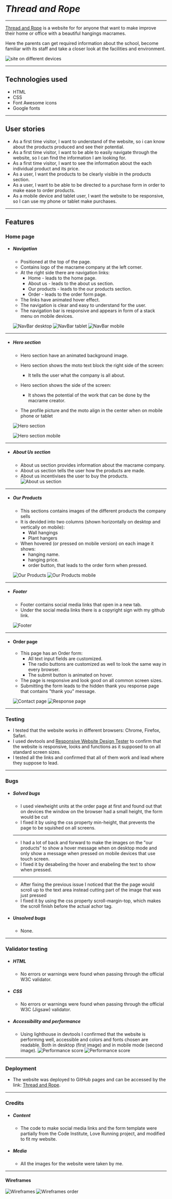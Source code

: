 # _Thread and Rope_

---

[Thread and Rope](https://johns-costa.github.io/threadandrope/) is a website for for anyone that want to make improve their home or office with a beautiful hangings macrames.

Here the parents can get required information about the school, become familiar with its staff and take a closer look at the facilities and environment.

![site on different devices](/assets/images/am-i-responsive.png)

---

## Technologies used

- HTML
- CSS
- Font Awesome icons
- Google fonts

---

## User stories

- As a first time visitor, I want to understand of the website, so i can know about the products produced and see their potential.
- As a first time visitor, I want to be able to easily navigate through the website, so I can find the information I am looking for.
- As a first time visitor, I want to see the information about the each individual product and its price.
- As a user, I want the products to be clearly visible in the products section.
- As a user, I want to be able to be directed to a purchase form in order to make ease to order products.
- As a mobile device and tablet user, I want the website to be responsive, so I can use my phone or tablet make purchases.

---

## Features

### Home page

- ##### Navigation

  - Positioned at the top of the page.
  - Contains logo of the macrame company at the left corner.
  - At the right side there are navigation links:
    - Home - leads to the home page.
    - About us - leads to the about us section.
    - Our products - leads to the our products section.
    - Order - leads to the order form page.
  - The links have animated hover effect.
  - The navigation is clear and easy to understand for the user.
  - The navigation bar is responsive and appears in form of a stack menu on mobile devices.

  ![NavBar desktop](assets/images/nav-bar.png)
  ![NavBar tablet](assets/images/nav-bar-tablet.png)
  ![NavBar mobile](assets/images/nav-bar-mobile.png)

---

- ##### Hero section

  - Hero section have an animated background image.
  - Hero section shows the moto text block the right side of the screen:

    - It tells the user what the company is all about.

  - Hero section shows the side of the screen:

    - It shows the potential of the work that can be done by the macrame creator.

  - The profile picture and the moto align in the center when on mobile phone or tablet

  ![Hero section](assets/images/hero-section.png)

  ![Hero section mobile](assets/images/hero-section-mobile.png)

---

- ##### About Us section
  - About us section provides information about the macrame company.
  - About us section tells the user how the products are made.
  - About us incentivises the user to buy the products.
    ![About us section](assets/images/about-us-section.png)

---

- ##### Our Products

  - This sections contains images of the different products the company sells
  - It is devided into two columns (shown horizontally on desktop and vertically on mobile):
    - Wall hangings
    - Plant hangers
  - When hovered (or pressed on mobile version) on each image it shows:
    - hanging name.
    - hanging price.
    - order button, that leads to the order form when pressed.

  ![Our Products](assets/images/our-products.png)
  ![Our Products mobile](assets/images/our-products-mobile.png)

---

- ##### Footer

  - Footer contains social media links that open in a new tab.
  - Under the social media links there is a copyright sign with my github link.

  ![Footer](assets/images/footer.png)

---

- #### Order page

  - This page has an Order form:
    - All text input fields are customized.
    - The radio buttons are customized as well to look the same way in every browser.
    - The submit button is animated on hover.
  - The page is responsive and look good on all common screen sizes.
  - Submitting the form leads to the hidden thank you response page that contains "thank you" message.

  ![Contact page](assets/images/order-page.png)
  ![Response page](assets/images/thankyou-page.png)

---

### Testing

- I tested that the website works in different browsers: Chrome, Firefox, Safari.
- I used devtools and [Responsive Website Design Tester](https://responsivedesignchecker.com/) to confirm that the website is responsive, looks and functions as it supposed to on all standard screen sizes.
- I tested all the links and confirmed that all of them work and lead where they suppose to lead.

---

### Bugs

- ##### Solved bugs
  - I used viewheight units at the order page at first and found out that on devices the window on the browser had a small height, the form would be cut
  - I fixed it by using the css property min-height, that prevents the page to be squished on all screens.
  ***
  - I had a lot of back and forward to make the images on the "our products" to show a hover message when on desktop mode and only show a message when pressed on mobile devices that use touch screen.
  - I fixed it by desabeling the hover and enabeling the text to show when pressed.
  ***
  - After fixing the previous issue I noticed that the the page would scroll up to the text area instead cutting part of the image that was just pressed
  - I fixed it by using the css property scroll-margin-top, which makes the scroll finish before the actual achor tag.
- ##### Unsolved bugs
  - None.

---

  ### Validator testing

- ##### HTML
  - No errors or warnings were found when passing through the official W3C validator.
- ##### CSS
  - No errors or warnings were found when passing through the official W3C (Jigsaw) validator.
- ##### Accessibility and performance
  - Using lighthouse in devtools I confirmed that the website is performing well, accessible and colors and fonts chosen are readable. Both in desktop (first image) and in mobile mode (second image).
    ![Performance score](assets/images/lighthouse-score.png)
    ![Performance score](assets/images/lighthouse-score-mobile.png)

---

### Deployment

- The website was deployed to GitHub pages and can be accessed by the link: [Thread and Rope](https://johns-costa.github.io/threadandrope).

---

### Credits

- ##### Content
  - The code to make social media links and the form template were partially from the Code Institute, Love Running project, and modified to fit my website.

- ##### Media
  - All the images for the website were taken by me.

---

#### Wireframes

![Wireframes](assets/images/wireframe-main.png)
![Wireframes order](assets/images/wireframe-order.png)